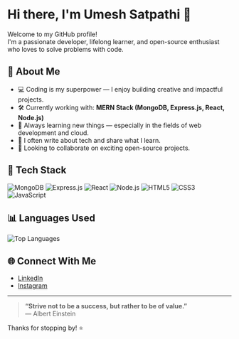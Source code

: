 # Hi there, I'm Umesh Satpathi 👋

Welcome to my GitHub profile!  
I'm a passionate developer, lifelong learner, and open-source enthusiast who loves to solve problems with code.

## 🚀 About Me

- 💻 Coding is my superpower — I enjoy building creative and impactful projects.
- 🛠️ Currently working with: **MERN Stack (MongoDB, Express.js, React, Node.js)**
- 🌱 Always learning new things — especially in the fields of web development and cloud.
- 📝 I often write about tech and share what I learn.
- 🤝 Looking to collaborate on exciting open-source projects.

## 🧰 Tech Stack

![MongoDB](https://img.shields.io/badge/-MongoDB-333?style=flat&logo=mongodb&logoColor=white)
![Express.js](https://img.shields.io/badge/-Express.js-333?style=flat&logo=express&logoColor=white)
![React](https://img.shields.io/badge/-React-333?style=flat&logo=react&logoColor=white)
![Node.js](https://img.shields.io/badge/-Node.js-333?style=flat&logo=node.js&logoColor=white)
![HTML5](https://img.shields.io/badge/-HTML5-333?style=flat&logo=html5&logoColor=white)
![CSS3](https://img.shields.io/badge/-CSS3-333?style=flat&logo=css3&logoColor=white)
![JavaScript](https://img.shields.io/badge/-JavaScript-333?style=flat&logo=javascript&logoColor=white)

## 📊 Languages Used

![Top Languages](https://github-readme-stats.vercel.app/api/top-langs/?username=UMESH-SATPATHI&layout=compact&theme=github_dark&hide_border=true)

## 🌐 Connect With Me

- [LinkedIn](https://www.linkedin.com/in/umesh-satpathi/)
- [Instagram]()

---

> **“Strive not to be a success, but rather to be of value.”**  
> — Albert Einstein

Thanks for stopping by! ⭐
